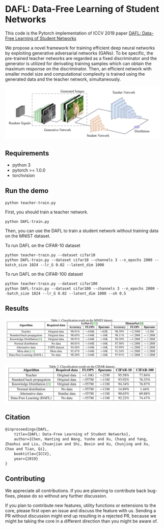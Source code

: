 # DAFL: Data-Free Learning of Student Networks
This code is the Pytorch implementation of ICCV 2019 paper [DAFL: Data-Free Learning of Student Networks](https://arxiv.org/pdf/1904.01186.pdf)

We propose a novel framework for training efficient deep neural networks by exploiting generative adversarial networks (GANs). To be specific, the pre-trained teacher networks are regarded as a fixed discriminator and the generator is utilized for derivating training samples which can obtain the maximum response on the discriminator. Then, an efficient network with smaller model size and computational complexity is trained using the generated data and the teacher network, simultaneously. 

<p align="center">
<img src="figure/figure.jpg" width="800">
</p>


## Requirements
- python 3
- pytorch >= 1.0.0
- torchvision

## Run the demo
```shell
python teacher-train.py
```
First, you should train a teacher network.
```shell
python DAFL-train.py
```
Then, you can use the DAFL to train a student network without training data on the MNIST dataset.

To run DAFL on the CIFAR-10 dataset
```shell
python teacher-train.py --dataset cifar10
python DAFL-train.py --dataset cifar10 --channels 3 --n_epochs 2000 --batch_size 1024 --lr_G 0.02 --latent_dim 1000
```

To run DAFL on the CIFAR-100 dataset
```shell
python teacher-train.py --dataset cifar100
python DAFL-train.py --dataset cifar100 --channels 3 --n_epochs 2000 --batch_size 1024 --lr_G 0.02 --latent_dim 1000 --oh 0.5
```

## Results
<img src="figure/Table1.jpg" width="600">
</p>

<img src="figure/Table2.jpg" width="600">
</p>


## Citation
	@inproceedings{DAFL,
		title={DAFL: Data-Free Learning of Student Networks},
		author={Chen, Hanting and Wang, Yunhe and Xu, Chang and Yang, Zhaohui and Liu, Chuanjian and Shi, Boxin and Xu, Chunjing and Xu, Chao and Tian, Qi},
		booktitle={ICCV},
		year={2019}
	}
	
## Contributing
We appreciate all contributions. If you are planning to contribute back bug-fixes, please do so without any further discussion.

If you plan to contribute new features, utility functions or extensions to the core, please first open an issue and discuss the feature with us. Sending a PR without discussion might end up resulting in a rejected PR, because we might be taking the core in a different direction than you might be aware of.
